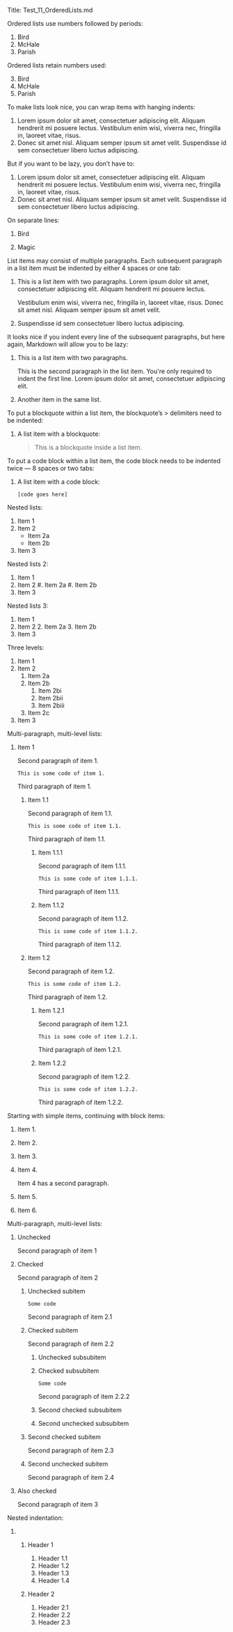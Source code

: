 ﻿Title: Test_11_OrderedLists.md

Ordered lists use numbers followed by periods:

1.  Bird
2.  McHale
3.  Parish

Ordered lists retain numbers used:

3.  Bird
2.  McHale
1.  Parish

To make lists look nice, you can wrap items with hanging indents:

1.  Lorem ipsum dolor sit amet, consectetuer adipiscing elit.
    Aliquam hendrerit mi posuere lectus. Vestibulum enim wisi,
    viverra nec, fringilla in, laoreet vitae, risus.
2.  Donec sit amet nisl. Aliquam semper ipsum sit amet velit.
    Suspendisse id sem consectetuer libero luctus adipiscing.

But if you want to be lazy, you don’t have to:

1.  Lorem ipsum dolor sit amet, consectetuer adipiscing elit.
Aliquam hendrerit mi posuere lectus. Vestibulum enim wisi,
viverra nec, fringilla in, laoreet vitae, risus.
2.  Donec sit amet nisl. Aliquam semper ipsum sit amet velit.
Suspendisse id sem consectetuer libero luctus adipiscing.

On separate lines:

1.  Bird

2.  Magic

List items may consist of multiple paragraphs. Each subsequent paragraph in a list item must be indented by either 4 spaces or one tab:

1.  This is a list item with two paragraphs. Lorem ipsum dolor
    sit amet, consectetuer adipiscing elit. Aliquam hendrerit
    mi posuere lectus.

    Vestibulum enim wisi, viverra nec, fringilla in, laoreet
    vitae, risus. Donec sit amet nisl. Aliquam semper ipsum
    sit amet velit.

2.  Suspendisse id sem consectetuer libero luctus adipiscing.

It looks nice if you indent every line of the subsequent paragraphs, but here again, Markdown will allow you to be lazy:

1.  This is a list item with two paragraphs.

    This is the second paragraph in the list item. You're
only required to indent the first line. Lorem ipsum dolor
sit amet, consectetuer adipiscing elit.

2.  Another item in the same list.

To put a blockquote within a list item, the blockquote’s > delimiters need to be indented:

1.  A list item with a blockquote:

    > This is a blockquote
    > inside a list item.

To put a code block within a list item, the code block needs to be indented twice — 8 spaces or two tabs:

1.  A list item with a code block:

        [code goes here]

Nested lists:

1. Item 1
2. Item 2
	- Item 2a
	- Item 2b
3. Item 3

Nested lists 2:

1. Item 1
2. Item 2
	#. Item 2a
	#. Item 2b
3. Item 3

Nested lists 3:

1. Item 1
2. Item 2
	2. Item 2a
	3. Item 2b
3. Item 3

Three levels:

1. Item 1
2. Item 2
	1. Item 2a
	2. Item 2b
		1. Item 2bi
		2. Item 2bii
		3. Item 2biii
	3. Item 2c
3. Item 3

Multi-paragraph, multi-level lists:

1.	Item 1
	
	Second paragraph of item 1.
	
		This is some code of item 1.

	Third paragraph of item 1.
	
	1.	Item 1.1
		
		Second paragraph of item 1.1.
	
			This is some code of item 1.1.

		Third paragraph of item 1.1.
	
		1.	Item 1.1.1
		
			Second paragraph of item 1.1.1.
	
				This is some code of item 1.1.1.

			Third paragraph of item 1.1.1.
	
		2.	Item 1.1.2
		
			Second paragraph of item 1.1.2.
	
				This is some code of item 1.1.2.

			Third paragraph of item 1.1.2.
	
	2.	Item 1.2
		
		Second paragraph of item 1.2.
	
			This is some code of item 1.2.

		Third paragraph of item 1.2.
	
		1.	Item 1.2.1
		
			Second paragraph of item 1.2.1.
	
				This is some code of item 1.2.1.

			Third paragraph of item 1.2.1.
	
		2.	Item 1.2.2
		
			Second paragraph of item 1.2.2.
	
				This is some code of item 1.2.2.

			Third paragraph of item 1.2.2.

Starting with simple items, continuing with block items:

1.	Item 1.
2.	Item 2.
3.	Item 3.
4.	Item 4.
	
	Item 4 has a second paragraph.

5.	Item 5.
6.	Item 6.


Multi-paragraph, multi-level lists:

1.	Unchecked
	
	Second paragraph of item 1

2.	Checked
	
	Second paragraph of item 2
	
	1.	Unchecked subitem

			Some code

		Second paragraph of item 2.1

	2.	Checked subitem

		Second paragraph of item 2.2

		1.	Unchecked subsubitem
		2.	Checked subsubitem

				Some code

			Second paragraph of item 2.2.2

		3.	Second checked subsubitem
		4.	Second unchecked subsubitem
	3.	Second checked subitem

		Second paragraph of item 2.3

	4.	Second unchecked subitem

		Second paragraph of item 2.4

3.	Also checked

	Second paragraph of item 3

Nested indentation:

1.	1.	Header 1
		
		1.	Header 1\.1
		2.	Header 1\.2
		3.	Header 1\.3
		4.	Header 1\.4
		
	2.	Header 2
		
		1.	Header 2\.1
		2.	Header 2\.2
		3.	Header 2\.3

